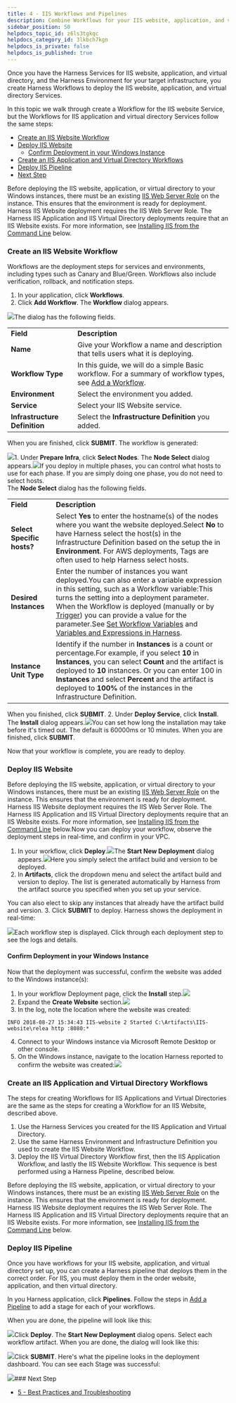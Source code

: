 ```yaml
---
title: 4 - IIS Workflows and Pipelines
description: Combine Workflows for your IIS website, application, and virtual directory in a Harness Pipeline.
sidebar_position: 50
helpdocs_topic_id: z6ls3tgkqc
helpdocs_category_id: 3lkbch7kgn
helpdocs_is_private: false
helpdocs_is_published: true
---
```


Once you have the Harness Services for IIS website, application, and virtual directory, and the Harness Environment for your target infrastructure, you create Harness Workflows to deploy the IIS website, application, and virtual directory Services.

In this topic we walk through create a Workflow for the IIS website Service, but the Workflows for IIS application and virtual directory Services follow the same steps:

* [Create an IIS Website Workflow](https://docs.harness.io/article/z6ls3tgkqc-4-iis-workflows#create_an_iis_website_workflow)
* [Deploy IIS Website](https://docs.harness.io/article/z6ls3tgkqc-4-iis-workflows#deploy_iis_website)
	+ [Confirm Deployment in your Windows Instance](https://docs.harness.io/article/z6ls3tgkqc-4-iis-workflows#confirm_deployment_in_your_windows_instance)
* [Create an IIS Application and Virtual Directory Workflows](https://docs.harness.io/article/z6ls3tgkqc-4-iis-workflows#create_an_iis_application_and_virtual_directory_workflows)
* [Deploy IIS Pipeline](https://docs.harness.io/article/z6ls3tgkqc-4-iis-workflows#deploy_iis_pipeline)
* [Next Step](https://docs.harness.io/article/z6ls3tgkqc-4-iis-workflows#next_step)

Before deploying the IIS website, application, or virtual directory to your Windows instances, there must be an existing [IIS Web Server Role](https://docs.microsoft.com/en-us/iis/web-hosting/web-server-for-shared-hosting/installing-the-web-server-role) on the instance. This ensures that the environment is ready for deployment. Harness IIS Website deployment requires the IIS Web Server Role. The Harness IIS Application and IIS Virtual Directory deployments require that an IIS Website exists. For more information, see [Installing IIS from the Command Line](/article/l639i8uqxs-5-best-practices-and-troubleshooting#installing_iis_from_the_command_line) below.

### Create an IIS Website Workflow

Workflows are the deployment steps for services and environments, including types such as Canary and Blue/Green. Workflows also include verification, rollback, and notification steps.

1. In your application, click **Workflows**.
2. Click **Add Workflow**. The **Workflow** dialog appears.

![](./static/4-iis-workflows-00.png)The dialog has the following fields.



|  |  |
| --- | --- |
| **Field** | **Description** |
| **Name** | Give your Workflow a name and description that tells users what it is deploying. |
| **Workflow Type** | In this guide, we will do a simple Basic workflow. For a summary of workflow types, see [Add a Workflow](/article/m220i1tnia-workflow-configuration#workflow_types). |
| **Environment** | Select the environment you added. |
| **Service** | Select your IIS Website service. |
| **Infrastructure Definition** | Select the **Infrastructure Definition** you added. |

When you are finished, click **SUBMIT**. The workflow is generated:

![](./static/4-iis-workflows-01.png)1. Under **Prepare Infra**, click **Select Nodes**. The **Node Select** dialog appears.![](./static/4-iis-workflows-02.png)If you deploy in multiple phases, you can control what hosts to use for each phase. If you are simply doing one phase, you do not need to select hosts.  
The **Node Select** dialog has the following fields.

|  |  |
| --- | --- |
| **Field** | **Description** |
| **Select Specific hosts?** | Select **Yes** to enter the hostname(s) of the nodes where you want the website deployed.Select **No** to have Harness select the host(s) in the Infrastructure Definition based on the setup the in **Environment**. For AWS deployments, Tags are often used to help Harness select hosts. |
| **Desired** **Instances** | Enter the number of instances you want deployed.You can also enter a variable expression in this setting, such as a Workflow variable:This turns the setting into a deployment parameter. When the Workflow is deployed (manually or by [Trigger](/article/xerirloz9a-add-a-trigger-2)) you can provide a value for the parameter.See [Set Workflow Variables](/article/766iheu1bk-add-workflow-variables-new-template) and [Variables and Expressions in Harness](/article/9dvxcegm90-variables). |
| **Instance Unit Type** | Identify if the number in **Instances** is a count or percentage.For example, if you select **10** in **Instances**, you can select **Count** and the artifact is deployed to **10** instances. Or you can enter 100 in **Instances** and select **Percent** and the artifact is deployed to **100%** of the instances in the Infrastructure Definition. |

When you finished, click **SUBMIT**.
2. Under **Deploy Service**, click **Install**. The **Install** dialog appears.![](./static/4-iis-workflows-03.png)You can set how long the installation may take before it's timed out. The default is 60000ms or 10 minutes. When you are finished, click **SUBMIT**.

Now that your workflow is complete, you are ready to deploy.

### Deploy IIS Website

Before deploying the IIS website, application, or virtual directory to your Windows instances, there must be an existing [IIS Web Server Role](https://docs.microsoft.com/en-us/iis/web-hosting/web-server-for-shared-hosting/installing-the-web-server-role) on the instance. This ensures that the environment is ready for deployment. Harness IIS Website deployment requires the IIS Web Server Role. The Harness IIS Application and IIS Virtual Directory deployments require that an IIS Website exists. For more information, see [Installing IIS from the Command Line](/article/l639i8uqxs-5-best-practices-and-troubleshooting#installing_iis_from_the_command_line) below.Now you can deploy your workflow, observe the deployment steps in real-time, and confirm in your VPC.

1. In your workflow, click **Deploy**.![](./static/4-iis-workflows-04.png)The **Start New Deployment** dialog appears.![](./static/4-iis-workflows-05.png)Here you simply select the artifact build and version to be deployed.
2. In **Artifacts**, click the dropdown menu and select the artifact build and version to deploy. The list is generated automatically by Harness from the artifact source you specified when you set up your service.  
  
You can also elect to skip any instances that already have the artifact build and version.
3. Click **SUBMIT** to deploy. Harness shows the deployment in real-time:

![](./static/4-iis-workflows-06.png)Each workflow step is displayed. Click through each deployment step to see the logs and details.

#### Confirm Deployment in your Windows Instance

Now that the deployment was successful, confirm the website was added to the Windows instance(s):

1. In your workflow Deployment page, click the **Install** step.![](./static/4-iis-workflows-07.png)
2. Expand the **Create Website** section.![](./static/4-iis-workflows-08.png)
3. In the log, note the location where the website was created:  
  

```
INFO 2018-08-27 15:34:43 IIS-website 2 Started C:\Artifacts\IIS-website\relea http :8080:*
```
4. Connect to your Windows instance via Microsoft Remote Desktop or other console.
5. On the Windows instance, navigate to the location Harness reported to confirm the website was created:![](./static/4-iis-workflows-09.png)

### Create an IIS Application and Virtual Directory Workflows

The steps for creating Workflows for IIS Applications and Virtual Directories are the same as the steps for creating a Workflow for an IIS Website, described above.

1. Use the Harness Services you created for the IIS Application and Virtual Directory.
2. Use the same Harness Environment and Infrastructure Definition you used to create the IIS Website Workflow.
3. Deploy the IIS Virtual Directory Workflow first, then the IIS Application Workflow, and lastly the IIS Website Workflow. This sequence is best performed using a Harness Pipeline, described below.

Before deploying the IIS website, application, or virtual directory to your Windows instances, there must be an existing [IIS Web Server Role](https://docs.microsoft.com/en-us/iis/web-hosting/web-server-for-shared-hosting/installing-the-web-server-role) on the instance. This ensures that the environment is ready for deployment. Harness IIS Website deployment requires the IIS Web Server Role. The Harness IIS Application and IIS Virtual Directory deployments require that an IIS Website exists. For more information, see [Installing IIS from the Command Line](#installing_iis_from_the_command_line) below.

### Deploy IIS Pipeline

Once you have workflows for your IIS website, application, and virtual directory set up, you can create a Harness pipeline that deploys them in the correct order. For IIS, you must deploy them in the order website, application, and then virtual directory.

In you Harness application, click **Pipelines**. Follow the steps in [Add a Pipeline](/article/zc1u96u6uj-pipeline-configuration) to add a stage for each of your workflows.

When you are done, the pipeline will look like this:

![](./static/4-iis-workflows-10.png)Click **Deploy**. The **Start New Deployment** dialog opens. Select each workflow artifact. When you are done, the dialog will look like this:

![](./static/4-iis-workflows-11.png)Click **SUBMIT**. Here's what the pipeline looks in the deployment dashboard. You can see each Stage was successful:

![](./static/4-iis-workflows-12.png)### Next Step

* [5 - Best Practices and Troubleshooting](/article/l639i8uqxs-5-best-practices-and-troubleshooting)

